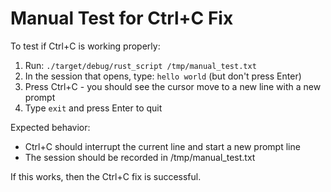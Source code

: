 # Manual Test for Ctrl+C Fix

To test if Ctrl+C is working properly:

1. Run: `./target/debug/rust_script /tmp/manual_test.txt`
2. In the session that opens, type: `hello world` (but don't press Enter)
3. Press Ctrl+C - you should see the cursor move to a new line with a new prompt
4. Type `exit` and press Enter to quit

Expected behavior:
- Ctrl+C should interrupt the current line and start a new prompt line
- The session should be recorded in /tmp/manual_test.txt

If this works, then the Ctrl+C fix is successful.